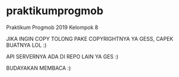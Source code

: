 # praktikumprogmob
Praktikum Progmob 2019 Kelompok 8

JIKA INGIN COPY TOLONG PAKE COPYRIGHTNYA YA GESS, CAPEK BUATNYA LOL :)

API SERVERNYA ADA DI REPO LAIN YA GES :) 

BUDAYAKAN MEMBACA :)
